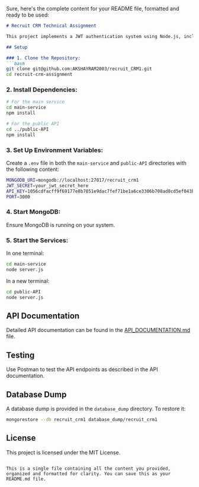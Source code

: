 Sure, here's the complete content for your README file, formatted and ready to be used:

```markdown
# Recruit CRM Technical Assignment

This project implements a JWT authentication system using Node.js, including a main service for user and candidate management, and a public API microservice.

## Setup

### 1. Clone the Repository:
```bash
git clone git@github.com:AKSHAYRAM2003/recruit_CRM1.git
cd recruit-crm-assignment
```

### 2. Install Dependencies:
```bash
# For the main service
cd main-service
npm install

# For the public API
cd ../public-API
npm install
```

### 3. Set Up Environment Variables:
Create a `.env` file in both the `main-service` and `public-API` directories with the following content:
```bash
MONGODB_URI=mongodb://localhost:27017/recruit_crm1
JWT_SECRET=your_jwt_secret_here
API_KEY=1056cdfacff9f69177e8b7851e9dac7fef71be1a6ce3306b708ad8cd5ef043bd
PORT=3000
```

### 4. Start MongoDB:
Ensure MongoDB is running on your system.

### 5. Start the Services:
In one terminal:
```bash
cd main-service
node server.js
```

In a new terminal:
```bash
cd public-API
node server.js
```

## API Documentation

Detailed API documentation can be found in the [API_DOCUMENTATION.md](API_DOCUMENTATION.md) file.

## Testing

Use Postman to test the API endpoints as described in the API documentation.

## Database Dump

A database dump is provided in the `database_dump` directory. To restore it:
```bash
mongorestore --db recruit_crm1 database_dump/recruit_crm1
```

## License

This project is licensed under the MIT License.
```

This is a single file containing all the content you provided, organized and formatted for clarity. You can save this as your README.md file.